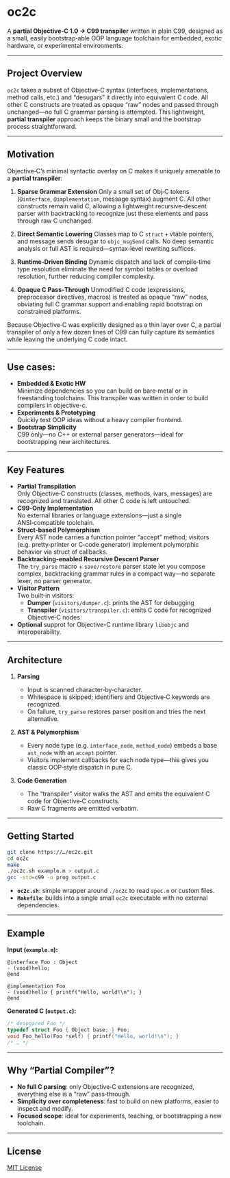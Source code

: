 # oc2c

A **partial Objective‑C 1.0 → C99 transpiler** written in plain C99, designed as a small, easily bootstrap‑able OOP language toolchain for embedded, exotic hardware, or experimental environments.

---

## Project Overview

`oc2c` takes a subset of Objective‑C syntax (interfaces, implementations, method calls, etc.) and “desugars” it directly into equivalent C code. All other C constructs are treated as opaque “raw” nodes and passed through unchanged—no full C grammar parsing is attempted. This lightweight, **partial transpiler** approach keeps the binary small and the bootstrap process straightforward.

---

## Motivation

Objective‑C’s minimal syntactic overlay on C makes it uniquely amenable to a **partial transpiler**:

1. **Sparse Grammar Extension**
   Only a small set of Obj‑C tokens (`@interface`, `@implementation`, message syntax) augment C. All other constructs remain valid C, allowing a lightweight recursive‑descent parser with backtracking to recognize just these elements and pass through raw C unchanged.

2. **Direct Semantic Lowering**
   Classes map to C `struct` + vtable pointers, and message sends desugar to `objc_msgSend` calls. No deep semantic analysis or full AST is required—syntax‑level rewriting suffices.

3. **Runtime‑Driven Binding**
   Dynamic dispatch and lack of compile‑time type resolution eliminate the need for symbol tables or overload resolution, further reducing compiler complexity.

4. **Opaque C Pass‑Through**
   Unmodified C code (expressions, preprocessor directives, macros) is treated as opaque “raw” nodes, obviating full C grammar support and enabling rapid bootstrap on constrained platforms.

Because Objective‑C was explicitly designed as a thin layer over C, a partial transpiler of only a few dozen lines of C99 can fully capture its semantics while leaving the underlying C code intact.

---

## Use cases:

- **Embedded & Exotic HW**  
  Minimize dependencies so you can build on bare‐metal or in freestanding toolchains. This transpiler was written in order to build compilers in objective-c.
- **Experiments & Prototyping**  
  Quickly test OOP ideas without a heavy compiler frontend.  
- **Bootstrap Simplicity**  
  C99 only—no C++ or external parser generators—ideal for bootstrapping new architectures.

---

## Key Features

- **Partial Transpilation**  
  Only Objective‑C constructs (classes, methods, ivars, messages) are recognized and translated. All other C code is left untouched.
- **C99‑Only Implementation**  
  No external libraries or language extensions—just a single ANSI‑compatible toolchain.
- **Struct‑based Polymorphism**  
  Every AST node carries a function pointer “accept” method; visitors (e.g. pretty‑printer or C‑code generator) implement polymorphic behavior via struct of callbacks.
- **Backtracking‑enabled Recursive Descent Parser**  
  The `try_parse` macro + `save/restore` parser state let you compose complex, backtracking grammar rules in a compact way—no separate lexer, no parser generator.
- **Visitor Pattern**  
  Two built‑in visitors:  
  - **Dumper** (`visitors/dumper.c`): prints the AST for debugging  
  - **Transpiler** (`visitors/transpiler.c`): emits C code for recognized Objective‑C nodes  
- **Optional** supprot for Objective-C runtime library `libobjc` and interoperability.

---

## Architecture

1. **Parsing**  
   - Input is scanned character‑by‑character.  
   - Whitespace is skipped; identifiers and Objective‑C keywords are recognized.  
   - On failure, `try_parse` restores parser position and tries the next alternative.

2. **AST & Polymorphism**  
   - Every node type (e.g. `interface_node`, `method_node`) embeds a base `ast_node` with an `accept` pointer.  
   - Visitors implement callbacks for each node type—this gives you classic OOP‑style dispatch in pure C.

3. **Code Generation**  
   - The “transpiler” visitor walks the AST and emits the equivalent C code for Objective‑C constructs.  
   - Raw C fragments are emitted verbatim.

---

## Getting Started

```sh
git clone https://…/oc2c.git
cd oc2c
make
./oc2c.sh example.m > output.c
gcc -std=c99 -o prog output.c
````

* **`oc2c.sh`**: simple wrapper around `./oc2c` to read `spec.m` or custom files.
* **`Makefile`**: builds into a single small `oc2c` executable with no external dependencies.

---

## Example

**Input (`example.m`):**

```objc
@interface Foo : Object
- (void)hello;
@end

@implementation Foo
- (void)hello { printf("Hello, world!\n"); }
@end
```

**Generated C (`output.c`):**

```c
/* desugared Foo */
typedef struct Foo { Object base; } Foo;
void Foo_hello(Foo *self) { printf("Hello, world!\n"); }
/* … */
```

---

## Why “Partial Compiler”?

* **No full C parsing**: only Objective‑C extensions are recognized, everything else is a “raw” pass‑through.
* **Simplicity over completeness**: fast to build on new platforms, easier to inspect and modify.
* **Focused scope**: ideal for experiments, teaching, or bootstrapping a new toolchain.

---

## License

[MIT License](LICENSE)